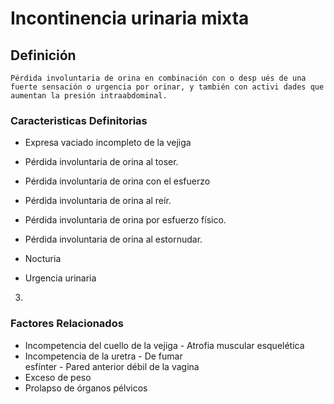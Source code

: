 # Incontinencia urinaria mixta
## Definición
	Pérdida involuntaria de orina en combinación con o desp ués de una fuerte sensación o urgencia por orinar, y también con activi dades que aumentan la presión intraabdominal.

### Caracteristicas Definitorias
- Expresa vaciado incompleto 
de la vejiga   
- Pérdida involuntaria de orina 
al toser.   
- Pérdida involuntaria de orina 
con el esfuerzo   
- Pérdida involuntaria de orina 
al reír.   
 
- Pérdida involuntaria de orina 
por esfuerzo físico.   
- Pérdida involuntaria de orina 
al estornudar.   
- Nocturia   
- Urgencia urinaria    
3.

### Factores Relacionados
- Incompetencia del cuello de la 
vejiga  - Atrofia muscular esquelética  
- Incompetencia de la uretra  - De fumar  
 esfínter  - Pared anterior débil de la vagina  
- Exceso de peso   
- Prolapso de órganos pélvicos

